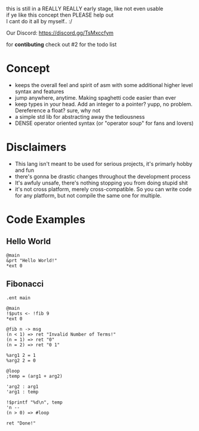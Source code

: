this is still in a REALLY REALLY early stage, like not even usable  
if ye like this concept then PLEASE help out  
I cant do it all by myself.. :/  

Our Discord: https://discord.gg/TsMxccfym

for **contibuting** check out #2 for the todo list  

# Concept
- keeps the overall feel and spirit of asm with some additional higher level syntax and features 
- jump anywhere, anytime. Making spaghetti code easier than ever
- keep types in your head. Add an integer to a pointer? yupp, no problem. Dereference a float? sure, why not
- a simple std lib for abstracting away the tediousness
- DENSE operator oriented syntax (or "operator soup" for fans and lovers)

# Disclaimers
- This lang isn't meant to be used for serious projects, it's primarly hobby and fun
- there's gonna be drastic changes throughout the development process
- It's awfuly unsafe, there's nothing stopping you from doing stupid shit
- it's not cross platform, merely cross-compatible. So you can write code for any platform, but not compile the same one for multiple.

# Code Examples

## Hello World
```
@main
&prt "Hello World!"
*ext 0
```

## Fibonacci
```
.ent main

@main
!$puts <- !fib 9
*ext 0

@fib n -> msg
(n < 1) => ret "Invalid Number of Terms!"
(n = 1) => ret "0"
(n = 2) => ret "0 1"

%arg1 2 = 1
%arg2 2 = 0

@loop
;temp = (arg1 + arg2)

'arg2 : arg1
'arg1 : temp

!$printf "%d\n", temp 
'n --
(n > 0) => #loop

ret "Done!"
```
